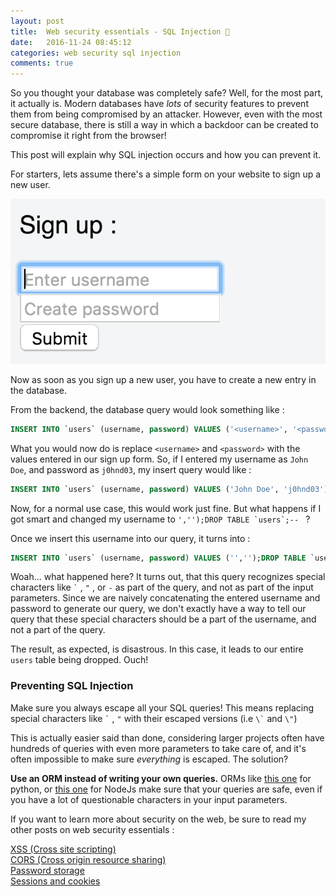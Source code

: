 ```yaml
---
layout: post
title:  Web security essentials - SQL Injection 🔑
date:   2016-11-24 08:45:12
categories: web security sql injection
comments: true
---
```


So you thought your database was completely safe? Well, for the most part, it actually is. Modern databases have _lots_ of security features to prevent them from being compromised by an attacker. However, even with the most secure database, there is still a way in which a backdoor can be created to compromise it right from the browser!  

This post will explain why SQL injection occurs and how you can prevent it.

<!-- more -->

For starters, lets assume there's a simple form on your website to sign up a new user.

![signupform](/assets/images/posts/web-security-essentials/signupform.png)

Now as soon as you sign up a new user, you have to create a new entry in the database.

From the backend, the database query would look something like :

```sql
INSERT INTO `users` (username, password) VALUES ('<username>', '<password>');
```

What you would now do is replace `<username>` and `<password>` with the values entered in our sign up form. So, if I entered my username as `John Doe`, and password as `j0hnd03`, my insert query would like :

```sql
INSERT INTO `users` (username, password) VALUES ('John Doe', 'j0hnd03');
```

Now, for a normal use case, this would work just fine. But what happens if I got smart and changed my username to ``','');DROP TABLE `users`;-- `` ?

Once we insert this username into our query, it turns into :

```sql
INSERT INTO `users` (username, password) VALUES ('','');DROP TABLE `users`;--', '<password>');
```

Woah... what happened here? It turns out, that this query recognizes special characters like `` ` `` , `"` , or `-` as part of the query, and not as part of the input parameters. Since we are naively concatenating the entered username and password to generate our query, we don't exactly have a way to tell our query that these special characters should be a part of the username, and not a part of the query.

The result, as expected, is disastrous. In this case, it leads to our entire `users` table being dropped. Ouch!

### Preventing SQL Injection

Make sure you always escape all your SQL queries! This means replacing special characters like `` ` `` , `"` with their escaped versions (i.e `` \` `` and `\"`)

This is actually easier said than done, considering larger projects often have hundreds of queries with even more parameters to take care of, and it's often impossible to make sure _everything_ is escaped. The solution?

__Use an ORM instead of writing your own queries.__ ORMs like [this one](https://ponyorm.com/#) for python, or [this one](http://sequelize.readthedocs.io/en/v3/) for NodeJs make sure that your queries are safe, even if you have a lot of questionable characters in your input parameters.

If you want to learn more about security on the web, be sure to read my other posts on web security essentials :

[XSS (Cross site scripting)](/blog/2016/11/24/web-security-xss/)  
[CORS (Cross origin resource sharing)](/blog/2016/12/21/web-security-cors/)  
[Password storage](/blog/2017/01/01/web-security-password-storage/)  
[Sessions and cookies](/blog/2017/01/08/web-security-session-cookies/)
